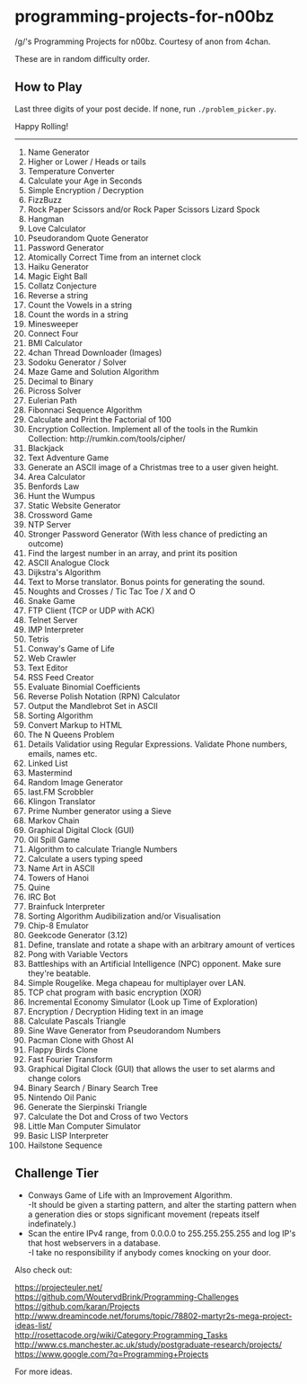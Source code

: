 programming-projects-for-n00bz
==============================

/g/'s Programming Projects for n00bz. Courtesy of anon from 4chan.

These are in random difficulty order.

How to Play
-----------------------------
Last three digits of your post decide. If none, run `./problem_picker.py`.

Happy Rolling!

<hr>

<ol>
<li>Name Generator
<li>Higher or Lower / Heads or tails
<li>Temperature Converter
<li>Calculate your Age in Seconds
<li>Simple Encryption / Decryption
<li>FizzBuzz
<li>Rock Paper Scissors and/or Rock Paper Scissors Lizard Spock
<li>Hangman
<li>Love Calculator
<li>Pseudorandom Quote Generator
<li>Password Generator
<li>Atomically Correct Time from an internet clock
<li>Haiku Generator
<li>Magic Eight Ball
<li>Collatz Conjecture
<li>Reverse a string
<li>Count the Vowels in a string
<li>Count the words in a string
<li>Minesweeper
<li>Connect Four
<li>BMI Calculator
<li>4chan Thread Downloader (Images)
<li>Sodoku Generator / Solver
<li>Maze Game and Solution Algorithm
<li>Decimal to Binary
<li>Picross Solver
<li>Eulerian Path
<li>Fibonnaci Sequence Algorithm
<li>Calculate and Print the Factorial of 100
<li>Encryption Collection. Implement all of the tools in the Rumkin Collection: http://rumkin.com/tools/cipher/
<li>Blackjack
<li>Text Adventure Game
<li>Generate an ASCII image of a Christmas tree to a user given height.
<li>Area Calculator
<li>Benfords Law
<li>Hunt the Wumpus
<li>Static Website Generator
<li>Crossword Game
<li>NTP Server
<li>Stronger Password Generator (With less chance of predicting an outcome)
<li>Find the largest number in an array, and print its position
<li>ASCII Analogue Clock
<li>Dijkstra's Algorithm
<li>Text to Morse translator. Bonus points for generating the sound.
<li>Noughts and Crosses / Tic Tac Toe / X and O
<li>Snake Game
<li>FTP Client (TCP or UDP with ACK)
<li>Telnet Server
<li>IMP Interpreter
<li>Tetris
<li>Conway's Game of Life
<li>Web Crawler
<li>Text Editor
<li>RSS Feed Creator
<li>Evaluate Binomial Coefficients
<li>Reverse Polish Notation (RPN) Calculator
<li>Output the Mandlebrot Set in ASCII
<li>Sorting Algorithm
<li>Convert Markup to HTML
<li>The N Queens Problem
<li>Details Validatior using Regular Expressions. Validate Phone numbers, emails, names etc.
<li>Linked List
<li>Mastermind
<li>Random Image Generator
<li>last.FM Scrobbler
<li>Klingon Translator
<li>Prime Number generator using a Sieve
<li>Markov Chain
<li>Graphical Digital Clock (GUI)
<li>Oil Spill Game
<li>Algorithm to calculate Triangle Numbers
<li>Calculate a users typing speed
<li>Name Art in ASCII
<li>Towers of Hanoi
<li>Quine
<li>IRC Bot
<li>Brainfuck Interpreter
<li>Sorting Algorithm Audibilization and/or Visualisation
<li>Chip-8 Emulator
<li>Geekcode Generator (3.12)
<li>Define, translate and rotate a shape with an arbitrary amount of vertices
<li>Pong with Variable Vectors
<li>Battleships with an Artificial Intelligence (NPC) opponent. Make sure they're beatable.
<li>Simple Rougelike. Mega chapeau for multiplayer over LAN.
<li>TCP chat program with basic encryption (XOR)
<li>Incremental Economy Simulator (Look up Time of Exploration)
<li>Encryption / Decryption Hiding text in an image
<li>Calculate Pascals Triangle
<li>Sine Wave Generator from Pseudorandom Numbers
<li>Pacman Clone with Ghost AI
<li>Flappy Birds Clone
<li>Fast Fourier Transform
<li>Graphical Digital Clock (GUI) that allows the user to set alarms and change colors
<li>Binary Search / Binary Search Tree
<li>Nintendo Oil Panic
<li>Generate the Sierpinski Triangle
<li>Calculate the Dot and Cross of two Vectors
<li>Little Man Computer Simulator
<li>Basic LISP Interpreter
<li>Hailstone Sequence
</ol>

Challenge Tier
------------------------------
<ul>
<li>Conways Game of Life with an Improvement Algorithm.<br>
-It should be given a starting pattern, and alter the starting pattern when a generation dies or stops significant movement (repeats itself indefinately.)
<li>Scan the entire IPv4 range, from 0.0.0.0 to 255.255.255.255 and log IP's that host webservers in a database.<br>
-I take no responsibility if anybody comes knocking on your door.
</ul>

Also check out:

https://projecteuler.net/<br>
https://github.com/WoutervdBrink/Programming-Challenges<br>
https://github.com/karan/Projects<br>
http://www.dreamincode.net/forums/topic/78802-martyr2s-mega-project-ideas-list/<br>
http://rosettacode.org/wiki/Category:Programming_Tasks<br>
http://www.cs.manchester.ac.uk/study/postgraduate-research/projects/<br>
https://www.google.com/?q=Programming+Projects<br>

For more ideas.

